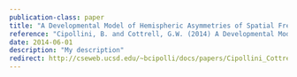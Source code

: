 ```yaml
---
publication-class: paper
title: "A Developmental Model of Hemispheric Asymmetries of Spatial Frequencies"
reference: "Cipollini, B. and Cottrell, G.W. (2014) A Developmental Model of Hemispheric Asymmetries of Spatial Frequencies. In Proceedings of the 36th Annual Conference of the Cognitive Science Society. Austin, TX: Cognitive Science Society."
date: 2014-06-01
description: "My description"
redirect: http://cseweb.ucsd.edu/~bcipolli/docs/papers/Cipollini_Cottrell_COGSCI_2014.pdf
---
```


